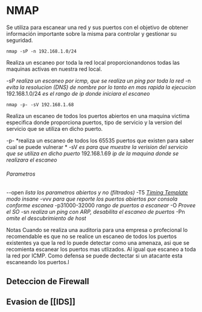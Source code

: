 # NMAP 
Se utiliza para escanear una red y sus puertos con el objetivo de obtener información importante sobre la misma para controlar y gestionar su seguridad. 

	nmap -sP -n 192.168.1.0/24
Realiza un escaneo por toda la red local proporcionandonos todas las maquinas activas en nuestra red local.

-sP *realiza un escaneo por icmp, que se realiza un ping por toda la red*
-n *evita la resolucion (DNS) de nombre por lo tanto en mas rapida la ejecucion*	
 192.168.1.0/24 *es el rango de ip donde iniciara el escaneo* 

	nmap -p- -sV 192.168.1.68
Realiza un escaneo de todos los puertos abiertos en una maquina victima especifica donde proporciona puertos, tipo de servicio y la version del servicio que se utiliza en dicho puerto.

-p- *realiza un escaneo de todos los 65535 puertos que existen para saber cual se puede vulnerar *
-sV *es para que muestre la verision del servicio que se utiliza en dicho puerto*
192.168.1.69 *ip de la maquina donde se realizara el escaneo*

###### Parametros
--open *lista los parametros abiertos y no (filtrados)* 
-T5 *[Timing Template](https://nmap.org/book/performance-timing-templates.html) modo insane*
-vvv *para que reporte los puertos abiertos por consola conforme escanea*
-p31000-32000 *rango de puertos a escanear*
-O *Provee el SO*
-sn *realiza un ping con ARP, desabilita el escaneo de puertos*
-Pn *omite el descubrimiento de host*

Notas 
	Cuando se realiza una auditoria para una empresa o profecional lo
	recomendable es que no se realice un escaneo de todos los puertos 
	existentes ya que la red lo puede detectar como una amenaza, asi 
	que se recomienta escanear los puertos mas utlizados.
	Al igual que escaneo a toda la red por ICMP.
	Como defensa se puede dectectar si un atacante esta escaneando los puertos.l



## Deteccion de Firewall 



## Evasion de [[IDS]]


